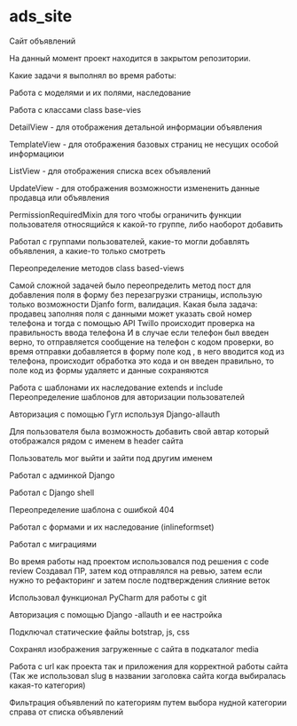 # ads_site
Сайт объявлений

На данный момент проект находится в закрытом репозитории.

Какие задачи я выполнял во время работы:

Работа с моделями и их полями, наследование

Работа с классами class base-vies

DetailView - для отображения детальной информации объявления

TemplateView - для отображения базовых страниц не несущих особой информациюи

ListView - для отображения списка всех объявлений

UpdateView - для отображения возможности измененить данные продавца или объявления

PermissionRequiredMixin для того чтобы ограничить функции пользователя относящийся к какой-то группе, либо наоборот добавить 

Работал с группами пользователей, какие-то могли добавлять объявления, а какие-то только смотреть 

Переопределение методов class based-views

Самой сложной задачей было переопределить метод пост для добавления поля в форму без перезагрузки страницы, 
использую только возможности Djanfo form, валидация.
Какая была задача: продавец заполняя поля с данными может указать свой номер телефона и тогда с помощью API Twillo происходит проверка на правильность ввода телефона 
И в случае если телефон был введен верно, то отправляется сообщение на телефон с кодом проверки, во время отправки добавляется в форму поле код , в него вводится код из телефона, происходит обработка это кода и он введен правильно, то поле код из формы удаляетс и данные сохраняются

Работа с шаблонами их наследование extends и include
Переопределение шаблонов для авторизации пользователей 

Авторизация с помощью Гугл используя Django-allauth

Для пользователя была возможность добавить свой автар который отображался рядом с именем в header сайта

Пользователь мог выйти и зайти под другим именем

Работал с админкой Django

Работал с Django shell

Переопределение шаблона с ошибкой 404

Работал с формами и их наследование (inlineformset)

Работал с миграциями 

Во время работы над проектом использовался под решения с code review
Создавал ПР, затем код отправлялся на ревью, затем если нужно  то рефакторинг и затем после подтверждения слияние веток 

Использовал функционал PyCharm для работы с git

Авторизация с помощью Django -allauth и ее настройка 

Подключал статические файлы botstrap, js, css

Сохранял изображения загруженные с сайта в подкаталог media 

Работа с url как проекта так и приложения для корректной работы сайта 
(Так же использовал slug в названии заголовка сайта когда выбиралась какая-то категория)

Фильтрация объявлений по категориям путем выбора нудной категории справа от списка объявлений
